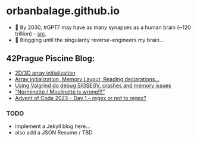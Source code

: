 # orbanbalage.github.io
- 🤖 By 2030, #GPT7 may have as many synapses as a human brain (~120 trillion) - [src](https://twitter.com/hodlipson/status/1608887008436555777?lang=en).
- 📝 Blogging until the singularity reverse-engineers my brain...

## 42Prague Piscine Blog:
- [2D/3D array initialization](https://piscine42prague.wordpress.com/2023/12/19/2d-3d-array-initialization/)
- [Array initialization, Memory Layout, Reading declarations…](https://piscine42prague.wordpress.com/2023/12/18/array-initialization-memory-layout-reading-declarations/)
- [Using Valgrind do debug SIGSEGV, crashes and memory issues](https://piscine42prague.wordpress.com/2023/12/18/using-valgrind-do-debug-sigsegv-crashes-and-memory-issues/)
- [“Norminette / Moulinette is wrong!!!”](https://piscine42prague.wordpress.com/2023/12/03/norminette-moulinette-is-wrong/)
- [Advent of Code 2023 – Day 1 – regex or not to regex?](https://piscine42prague.wordpress.com/2023/12/03/advent-of-code-2023-day-1-regex-or-not-to-regex/)

### TODO
- implement a Jekyll blog here...
- also add a JSON Resume / TBD
